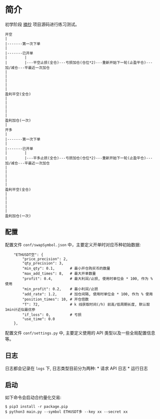 # 简介

初学阶段 [摘抄](https://github.com/pynewstar/binance-modest-trader) 项目源码进行练习测试。

```
开空
|
|-------第一次下单
|
|-------已开单
|        |
|        |---平空止损(全仓)---亏损加仓(仓位*2)---重新开始下一轮(止盈平仓)---加/减仓---平最近一次加仓
|                                                                      |
|                                                                      |
|                                                                    盈利平空(全仓)
|                                                                      |
|                                                                      |
|                                                                    盈利加仓(一次)
|
开多
|
|-------第一次下单
|
|-------已开单
|        |
|        |---平多止损(全仓)---亏损加仓(仓位*2)---重新开始下一轮(止盈平仓)---加/减仓---平最近一次加仓
|                                                                      |
|                                                                      |
|                                                                    盈利平空(全仓)
|                                                                      |
|                                                                      |
|                                                                    盈利加仓(一次)
```

## 配置

配置文件 `conf/swapSymbol.json` 中，主要定义开单时对应币种初始数据:
```
    "ETHUSDT空": {
        "price_precision": 2,
        "qty_precision": 3,
        "min_qty": 0.1,       # 最小开仓购买币的数量
        "max_add_times": 8,   # 最大开单数量
        "profit": 0.4,        # 最大利润/止损, 使用时单位会 * 100, 作为 % 使用
        "min_profit": 0.2,    # 最小利润/止损
        "add_rate": 1.2,      # 加仓间隔, 使用时单位会 * 100, 作为 % 使用
        "position_times": 10, # 开仓倍数
        "T": 72,              # k 线获取时间(/h) 前高/低周期长度, 默认取1min计近似最优参
        "if_loss": 0,         # 亏损
        "use_time": 0.0
    },
```

配置文件 `conf/settings.py` 中, 主要定义使用的 API 类型以及一些全局配置信息等。

## 日志

日志都会记录在 `logs` 下, 日志类型目前分为两种:
    * 请求 API 日志
    * 运行日志

## 启动

如下命令会启动合约量化交易:

```
$ pip3 install -r package.pip
$ python3 main.py --symbol ETHUSDT多 --key xx --secret xx
```